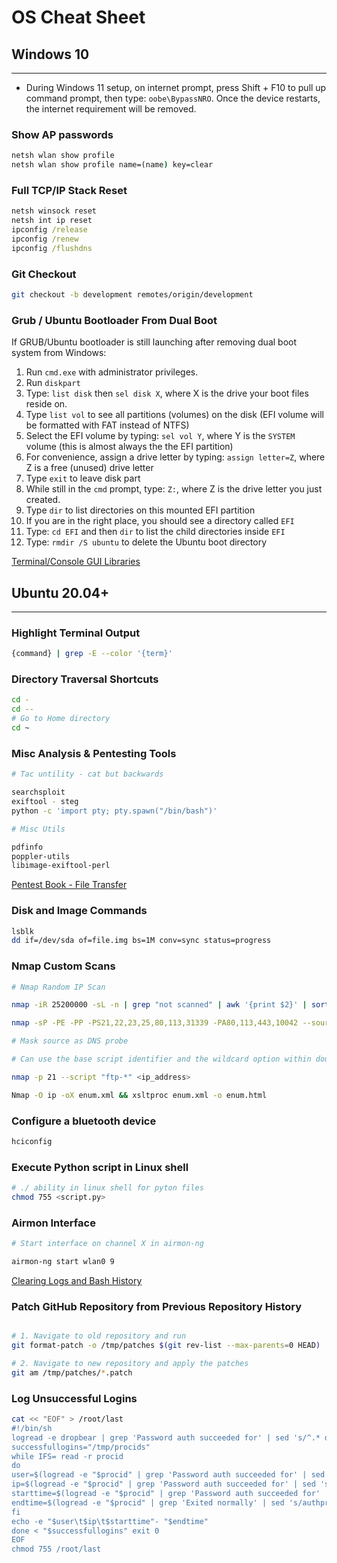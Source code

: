 # OS Cheat Sheet

## Windows 10

---

- During Windows 11 setup, on internet prompt, press Shift + F10 to pull up command prompt, then type: `oobe\BypassNRO`. Once the device restarts, the internet requirement will be removed.

### Show AP passwords

```cmd
netsh wlan show profile
netsh wlan show profile name=(name) key=clear
```

### Full TCP/IP Stack Reset

```cmd
netsh winsock reset
netsh int ip reset
ipconfig /release
ipconfig /renew
ipconfig /flushdns
```

### Git Checkout

```bash
git checkout -b development remotes/origin/development
```

### Grub / Ubuntu Bootloader From Dual Boot

If GRUB/Ubuntu bootloader is still launching after removing dual boot system from Windows:

1. Run `cmd.exe` with administrator privileges.
2. Run `diskpart`
3. Type: `list disk` then `sel disk X`, where X is the drive your boot files reside on.
4. Type `list vol` to see all partitions (volumes) on the disk (EFI volume will be formatted with FAT instead of NTFS)
5. Select the EFI volume by typing: `sel vol Y`, where Y is the `SYSTEM` volume (this is almost always the the EFI partition)
6. For convenience, assign a drive letter by typing: `assign letter=Z`, where Z is a free (unused) drive letter
7. Type `exit` to leave disk part
8. While still in the `cmd` prompt, type: `Z:`, where Z is the drive letter you just created.
9. Type `dir` to list directories on this mounted EFI partition
10. If you are in the right place, you should see a directory called `EFI`
11. Type: `cd EFI` and then `dir` to list the child directories inside `EFI`
12. Type: `rmdir /S ubuntu` to delete the Ubuntu boot directory

[Terminal/Console GUI Libraries](https://cpp.libhunt.com/libs/terminal/console/gui)

## Ubuntu 20.04+

---

### Highlight Terminal Output

``` bash
{command} | grep -E --color '{term}'
```

### Directory Traversal Shortcuts

``` bash
cd -
cd --
# Go to Home directory
cd ~
```

### Misc Analysis & Pentesting Tools

``` bash
# Tac untility - cat but backwards

searchsploit
exiftool - steg
python -c 'import pty; pty.spawn("/bin/bash")'

# Misc Utils

pdfinfo
poppler-utils
libimage-exiftool-perl
```

[Pentest Book - File Transfer](https://chryzsh.gitbooks.io/pentestbook/content/transfering_files.html)

### Disk and Image Commands

``` bash
lsblk
dd if=/dev/sda of=file.img bs=1M conv=sync status=progress
```

### Nmap Custom Scans

``` bash
# Nmap Random IP Scan

nmap -iR 25200000 -sL -n | grep "not scanned" | awk '{print $2}' | sort -n | uniq >! tp; head -25000000 tp >! 25M-IPs; rm tp

nmap -sP -PE -PP -PS21,22,23,25,80,113,31339 -PA80,113,443,10042 --source-port 53 -T4 -iL hosts

# Mask source as DNS probe

# Can use the base script identifier and the wildcard option within double quotes / run all scripts in category

nmap -p 21 --script "ftp-*" <ip_address>

Nmap -O ip -oX enum.xml && xsltproc enum.xml -o enum.html
```

### Configure a bluetooth device

```bash
hciconfig
```

### Execute Python script in Linux shell

```bash
# ./ ability in linux shell for pyton files
chmod 755 <script.py>
```

### Airmon Interface

```bash
# Start interface on channel X in airmon-ng

airmon-ng start wlan0 9
```

[Clearing Logs and Bash History](https://null-byte.wonderhowto.com/how-to/clear-logs-bash-history-hacked-linux-systems-cover-your-tracks-remain-undetected-0244768/)

### Patch GitHub Repository from Previous Repository History

```bash

# 1. Navigate to old repository and run
git format-patch -o /tmp/patches $(git rev-list --max-parents=0 HEAD)

# 2. Navigate to new repository and apply the patches
git am /tmp/patches/*.patch
```

### Log Unsuccessful Logins

```bash
cat << "EOF" > /root/last 
#!/bin/sh 
logread -e dropbear | grep 'Password auth succeeded for' | sed 's/^.* dropbear\[//' | sed 's/\]:.*//' | sort -u > /tmp/procids 
successfullogins="/tmp/procids" 
while IFS= read -r procid 
do 
user=$(logread -e "$procid" | grep 'Password auth succeeded for' | sed 's/^.*succeeded for //' | sed 's/ from.*//') 
ip=$(logread -e "$procid" | grep 'Password auth succeeded for' | sed 's/^.*from //' | sed 's/\:.*//') 
starttime=$(logread -e "$procid" | grep 'Password auth succeeded for' | sed 's/authpriv.*//' | sed 's/ from.*//') 
endtime=$(logread -e "$procid" | grep 'Exited normally' | sed 's/authpriv.*//' | sed 's/ from.*//') if [ -z "$endtime" ]; then endtime="still logged in" 
fi 
echo -e "$user\t$ip\t$starttime"- "$endtime" 
done < "$successfullogins" exit 0 
EOF 
chmod 755 /root/last
```
